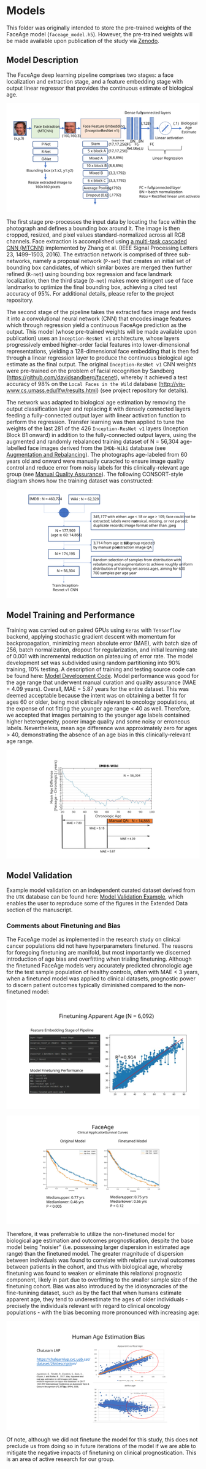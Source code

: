 # Models

This folder was originally intended to store the pre-trained weights of the FaceAge model (`faceage_model.h5`). However, the pre-trained weights will be made available upon publication of the study via [Zenodo](https://zenodo.org).

## Model Description

The FaceAge deep learning pipeline comprises two stages: a face localization and extraction stage, and a feature embedding stage with output linear regressor that provides the continuous estimate of biological age.

![models-pipeline_overview](../assets/FaceAge-Model-Diagram.SVG)

The first stage pre-processes the input data by locating the face within the photograph and defines a bounding box around it. The image is then cropped, resized, and pixel values standard-normalized across all RGB channels. Face extraction is accomplished using [a multi-task cascaded CNN (MTCNN)](https://github.com/ipazc/mtcnn) implemented by Zhang et al. (IEEE Signal Processing Letters 23, 1499–1503, 2016). The extraction network is comprised of three sub-networks, namely a proposal network (`P-net`) that creates an initial set of bounding box candidates, of which similar boxes are merged then further refined (`R-net`) using bounding box regression and face landmark localization, then the third stage (`O-net`) makes more stringent use of face landmarks to optimize the final bounding box, achieving a cited test accuracy of 95%. For additional details, please refer to the project repository.

The second stage of the pipeline takes the extracted face image and feeds it into a convolutional neural network (CNN) that encodes image features which through regression yield a continuous FaceAge prediction as the output. This model (whose pre-trained weights will be made available upon publication) uses an `Inception-ResNet v1` architecture, whose layers progressively embed higher-order facial features into lower-dimensional representations, yielding a 128-dimensional face embedding that is then fed through a linear regression layer to produce the continuous biological age estimate as the final output. The original `Inception-ResNet v1` CNN weights were pre-trained on the problem of facial recognition by Sandberg (https://github.com/davidsandberg/facenet), whereby it achieved a test accuracy of 98% on the `Local Faces in the Wild` database (http://vis-www.cs.umass.edu/lfw/results.html) (see project repository for details). 

The network was adapted to biological age estimation by removing the output classification layer and replacing it with densely connected layers feeding a fully-connected output layer with linear activation function to perform the regression. Transfer learning was then applied to tune the weights of the last 281 of the 426 `Inception-ResNet v1` layers (Inception Block B1 onward) in addition to the fully-connected output layers, using the augmented and randomly rebalanced training dataset of N = 56,304 age-labelled face images derived from the `IMDb-Wiki` database (see [Augmentation and Rebalancing](../data#augmentation-and-rebalancing)). The photographs age-labeled from 60 years old and onward were manually curacted to ensure image quality control and reduce error from noisy labels for this clinically-relevant age group (see [Manual Quality Assurance](../data#manual-quality-assurance)). The following CONSORT-style diagram shows how the training dataset was constructed:

![training-dataset-construction](../assets/FaceAge-Training-Data-Consort-Diagram.SVG)


## Model Training and Performance

Training was carried out on paired GPUs using `Keras` with `Tensorflow` backend, applying stochastic gradient descent with momentum for backpropagation, minimizing mean absolute error (MAE), with batch size of 256, batch normalization, dropout for regularization, and initial learning rate of 0.001 with incremental reduction on plateauing of error rate. The model development set was subdivided using random partitioning into 90% training, 10% testing. A description of training and testing source code can be found here: [Model Development Code](../src#readme). Model performance was good for the age range that underwent manual curation and quality assurance (MAE = 4.09 years). Overall, MAE = 5.87 years for the entire dataset. This was deemed acceptable because the intent was on obtaining a better fit for ages 60 or older, being most clinically relevant to oncology populations, at the expense of not fitting the younger age range < 40 as well. Therefore, we accepted that images pertaining to the younger age labels contained higher heterogeneity, poorer image quality and some noisy or erroneous labels. Nevertheless, mean age difference was approximately zero for ages > 40, demonstrating the absence of an age bias in this clinically-relevant age range.

![model-development-performance](../assets/FaceAge-Model-Dev-Performance.SVG)


## Model Validation

Example model validation on an independent curated dataset derived from the `UTK` database can be found here: [Model Validation Example](../notebooks#readme), which enables the user to reproduce some of the figures in the Extended Data section of the manuscript.


### Comments about Finetuning and Bias

The FaceAge model as implemented in the research study on clinical cancer populations did not have hyperparameters finetuned. The reasons for foregoing finetuning are manifold, but most importantly we discerned introduction of age bias and overfitting when trialing finetuning. Although the finetuned FaceAge models very accurately predicted chronologic age for the test sample population of healthy controls, often with MAE < 3 years, when a finetuned model was applied to clinical datasets, prognostic power to discern patient outcomes typically diminished compared to the non-finetuned model:

![fineutuning-FaceAge-on-ChaLearn-2015-dataset](../assets/FaceAge-Finetuning-Apparent-Age.SVG)

![fineutuning-effect-clinical-prognostication](../assets/FaceAge-Finetuning-Effect-Prognostication.SVG)

Therefore, it was preferrable to utilize the non-finetuned model for biological age estimation and outcomes prognostication, despite the base model being "noisier" (i.e. possessing larger dispersion in estimated age range) than the finetuned model. The greater magnitude of dispersion between individuals was found to correlate with relative survival outcomes between patients in the cohort, and thus with biological age, whereby finetuning was found to weaken or eliminate this relational prognostic component, likely in part due to overfitting to the smaller sample size of the finetuning cohort. Bias was also introduced by the idiosyncracies of the fine-tunining dataset, such as by the fact that when humans estimate apparent age, they tend to underestimate the ages of older individuals - precisely the individuals relevant with regard to clinical oncology populations - with the bias becoming more pronounced with increasing age:

![bias-of-human-age-estimates-of-older-people](../assets/Human-Age-Estimation-Bias.SVG)

Of note, although we did not finetune the model for this study, this does not preclude us from doing so in future iterations of the model if we are able to mitigate the negative impacts of finetuning on clinical prognostication. This is an area of active research for our group.


